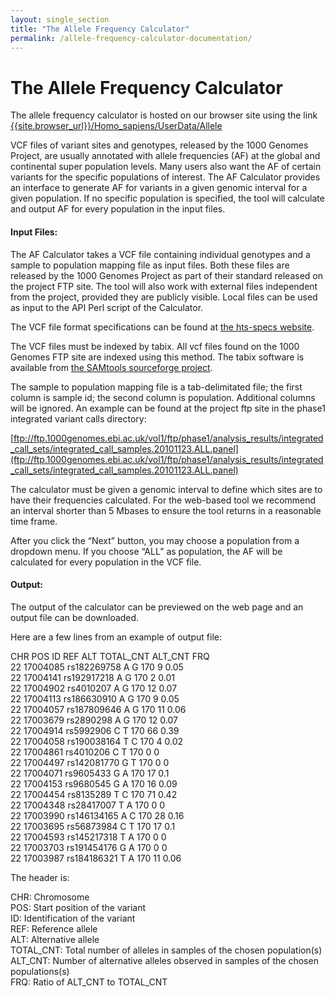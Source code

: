 ```yaml
---
layout: single_section
title: "The Allele Frequency Calculator"
permalink: /allele-frequency-calculator-documentation/
---
```


# The Allele Frequency Calculator

The allele frequency calculator is hosted on our browser site using the link [{{site.browser_url}}/Homo_sapiens/UserData/Allele]({{site.browser_url}}/Homo_sapiens/UserData/Allele)  

VCF files of variant sites and genotypes, released by the 1000 Genomes Project, are usually annotated with allele frequencies (AF) at the global and continental super population levels.  Many users also want the AF of certain variants for the specific populations of interest.  The AF Calculator provides an interface to generate AF for variants in a given genomic interval for a given population. If no specific population is specified, the tool will calculate and output AF for every population in the input files.

#### Input Files:

The AF Calculator takes a VCF file containing individual genotypes and a sample to population mapping file as input files.  Both these files are released by the 1000 Genomes Project as part of their standard released on the project FTP site.  The tool will also work with external files independent from the project, provided they are publicly visible. Local files can be used as input to the API Perl script of the Calculator.

The VCF file format specifications can be found at [the hts-specs website](http://samtools.github.io/hts-specs/).

The VCF files must be indexed by tabix. All vcf files found on the 1000 Genomes FTP site are indexed using this method. The tabix software is available from [the SAMtools sourceforge project](http://sourceforge.net/projects/samtools/files/tabix/).

The sample to population mapping file is a tab-delimitated file; the first column is sample id; the second column is population. Additional columns will be ignored. An example can be found at the project ftp site in the phase1 integrated variant calls directory:

[ftp://ftp.1000genomes.ebi.ac.uk/vol1/ftp/phase1/analysis_results/integrated_call_sets/integrated_call_samples.20101123.ALL.panel](ftp://ftp.1000genomes.ebi.ac.uk/vol1/ftp/phase1/analysis_results/integrated_call_sets/integrated_call_samples.20101123.ALL.panel)

The calculator must be given a genomic interval to define which sites are to have their frequencies calculated.  For the web-based tool we recommend an interval shorter than 5 Mbases to ensure the tool returns in a reasonable time frame.

After you click the “Next” button, you may choose a population from a dropdown menu. If you choose “ALL” as population, the AF will be calculated for every population in the VCF file.

#### Output:

The output of the calculator can be previewed on the web page and an output file can be downloaded.

Here are a few lines from an example of output file:

CHR POS ID REF ALT TOTAL_CNT ALT_CNT FRQ  
22 17004085 rs182269758 A G 170 9 0.05  
22 17004141 rs192917218 A G 170 2 0.01  
22 17004902 rs4010207 A G 170 12 0.07  
22 17004113 rs186630910 A G 170 9 0.05  
22 17004057 rs187809646 A G 170 11 0.06  
22 17003679 rs2890298 A G 170 12 0.07  
22 17004914 rs5992906 C T 170 66 0.39  
22 17004058 rs190038164 T C 170 4 0.02  
22 17004861 rs4010206 C T 170 0 0  
22 17004497 rs142081770 G T 170 0 0  
22 17004071 rs9605433 G A 170 17 0.1  
22 17004153 rs9680545 G A 170 16 0.09  
22 17004454 rs8135289 T C 170 71 0.42  
22 17004348 rs28417007 T A 170 0 0  
22 17003990 rs146134165 A C 170 28 0.16  
22 17003695 rs56873984 C T 170 17 0.1  
22 17004593 rs145217318 T A 170 0 0  
22 17003703 rs191454176 G A 170 0 0  
22 17003987 rs184186321 T A 170 11 0.06

The header is:

CHR: Chromosome  
POS: Start position of the variant  
ID: Identification of the variant  
REF: Reference allele  
ALT: Alternative allele  
TOTAL_CNT: Total number of alleles in samples of the chosen population(s)  
ALT_CNT: Number of alternative alleles observed in samples of the chosen populations(s)  
FRQ: Ratio of ALT_CNT to TOTAL_CNT
